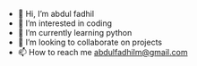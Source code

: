 - 👋 Hi, I’m abdul fadhil
- 👀 I’m interested in coding
- 🌱 I’m currently learning python 
- 💞️ I’m looking to collaborate on projects
- 📫 How to reach me abdulfadhilm@gmail.com

<!---
abdulfadhil/abdulfadhil is a ✨ special ✨ repository because its `README.md` (this file) appears on your GitHub profile.
You can click the Preview link to take a look at your changes.
--->
